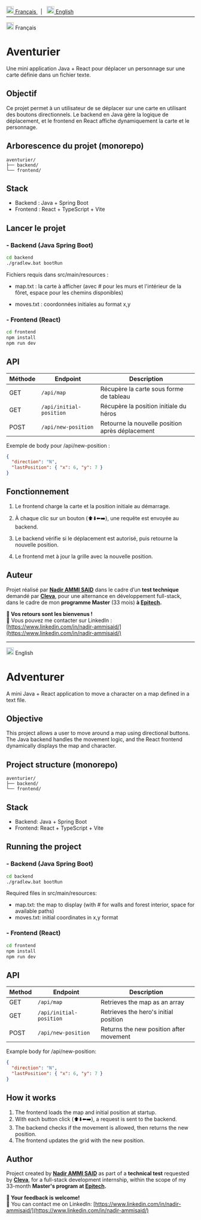 <a href="#fr">
  <img src="https://flagcdn.com/w40/fr.png" width="20" alt="Français"> Français
</a>&nbsp;&nbsp;|&nbsp;&nbsp;
<a href="#en">
  <img src="https://flagcdn.com/w40/gb.png" width="20" alt="English"> English
</a>

<hr style="margin-top: 4px; margin-bottom: 12px; border: none; border-top: 1px solid #ccc;" />

<img id="fr" src="https://flagcdn.com/w40/fr.png" width="20" alt="Français"> Français

<h1>Aventurier</h1>

Une mini application Java + React pour déplacer un personnage sur une carte définie dans un fichier texte.


## Objectif 
Ce projet permet à un utilisateur de se déplacer sur une carte en utilisant des boutons directionnels.
Le backend en Java gère la logique de déplacement, et le frontend en React affiche dynamiquement la carte et le personnage.


## Arborescence du projet (monorepo)

```
aventurier/
├── backend/
└── frontend/
```


## Stack

- Backend : Java + Spring Boot
- Frontend : React + TypeScript + Vite


## Lancer le projet

### - Backend (Java Spring Boot)

```bash
cd backend
./gradlew.bat bootRun
```

Fichiers requis dans src/main/resources :

- map.txt : la carte à afficher (avec # pour les murs et l'intérieur de la fôret, espace pour les chemins disponibles)

- moves.txt : coordonnées initiales au format x,y



### - Frontend (React)

```bash
cd frontend
npm install
npm run dev
```


## API

| Méthode | Endpoint | Description |
|---------|----------|-------------|
| GET     | `/api/map` | Récupère la carte sous forme de tableau |
| GET     | `/api/initial-position` | Récupère la position initiale du héros |
| POST    | `/api/new-position` | Retourne la nouvelle position après déplacement |



Exemple de body pour /api/new-position :

```json
{
  "direction": "N",
  "lastPosition": { "x": 6, "y": 7 }
}
```


## Fonctionnement

1. Le frontend charge la carte et la position initiale au démarrage.

2. À chaque clic sur un bouton (⬆️⬇️⬅️➡️), une requête est envoyée au backend.

3. Le backend vérifie si le déplacement est autorisé, puis retourne la nouvelle position.

4. Le frontend met à jour la grille avec la nouvelle position.


## Auteur

Projet réalisé par [**Nadir AMMI SAID**](https://www.linkedin.com/in/nadir-ammisaid/) dans le cadre d’un **test technique** demandé par [**Cleva**](https://cleva-solutions.com/fr/), pour une alternance en développement full-stack, dans le cadre de mon **programme Master** (33 mois) **à [Epitech](https://www.epitech.eu/formation-alternance/pre-msc-post-bac2/).**

**💬 Vos retours sont les bienvenus !**  
📩 Vous pouvez me contacter sur LinkedIn : [https://www.linkedin.com/in/nadir-ammisaid/](https://www.linkedin.com/in/nadir-ammisaid/)


<hr id="en" style="margin-top: 4px; margin-bottom: 12px; border: none; border-top: 1px solid #ccc;" />

<img src="https://flagcdn.com/w40/gb.png" width="20" alt="English"> English

<h1 >Adventurer</h1>

A mini Java + React application to move a character on a map defined in a text file.

## Objective 
This project allows a user to move around a map using directional buttons.
The Java backend handles the movement logic, and the React frontend dynamically displays the map and character.

## Project structure (monorepo)
```
aventurier/
├── backend/
└── frontend/
```

## Stack
- Backend: Java + Spring Boot
- Frontend: React + TypeScript + Vite

## Running the project
### - Backend (Java Spring Boot)
```bash
cd backend
./gradlew.bat bootRun
```
Required files in src/main/resources:
- map.txt: the map to display (with # for walls and forest interior, space for available paths)
- moves.txt: initial coordinates in x,y format

### - Frontend (React)
```bash
cd frontend
npm install
npm run dev
```

## API
| Method | Endpoint | Description |
|---------|----------|-------------|
| GET     | `/api/map` | Retrieves the map as an array |
| GET     | `/api/initial-position` | Retrieves the hero's initial position |
| POST    | `/api/new-position` | Returns the new position after movement |

Example body for /api/new-position:
```json
{
  "direction": "N",
  "lastPosition": { "x": 6, "y": 7 }
}
```

## How it works
1. The frontend loads the map and initial position at startup.
2. With each button click (⬆️⬇️⬅️➡️), a request is sent to the backend.
3. The backend checks if the movement is allowed, then returns the new position.
4. The frontend updates the grid with the new position.

## Author
Project created by [**Nadir AMMI SAID**](https://www.linkedin.com/in/nadir-ammisaid/) as part of a **technical test** requested by [**Cleva**](https://cleva-solutions.com/fr/), for a full-stack development internship, within the scope of my 33-month **Master's program at [Epitech](https://www.epitech.eu/formation-alternance/pre-msc-post-bac2/).**

**💬 Your feedback is welcome!**  
📩 You can contact me on LinkedIn: [https://www.linkedin.com/in/nadir-ammisaid/](https://www.linkedin.com/in/nadir-ammisaid/)